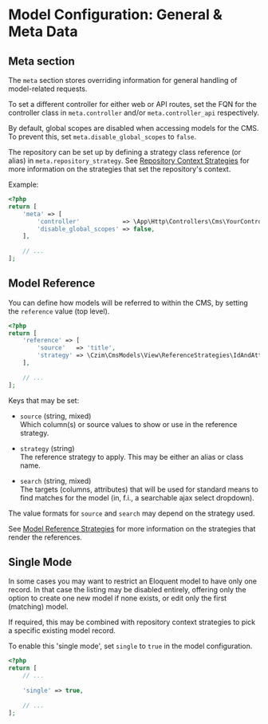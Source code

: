 # Model Configuration: General & Meta Data


## Meta section

The `meta` section stores overriding information for general handling of model-related requests.

To set a different controller for either web or API routes, set the FQN for the controller class in `meta.controller` and/or `meta.controller_api` respectively.

By default, global scopes are disabled when accessing models for the CMS. To prevent this, set `meta.disable_global_scopes` to `false`.

The repository can be set up by defining a strategy class reference (or alias) in `meta.repository_strategy`.
See [Repository Context Strategies](../Strategies.md#repository-context-strategies) for more information on the strategies that set the repository's context.

Example:

```php
<?php
return [
    'meta' => [
        'controller'            => \App\Http\Controllers\Cms\YourController::class,
        'disable_global_scopes' => false,        
    ],
    
    // ...    
];
```


## Model Reference

You can define how models will be referred to within the CMS, by setting the `reference` value (top level).

```php
<?php
return [
    'reference' => [
        'source'   => 'title',
        'strategy' => \Czim\CmsModels\View\ReferenceStrategies\IdAndAttribute::class,
    ],
    
    // ...
];
```

Keys that may be set:

- `source` (string, mixed)  
    Which column(s) or source values to show or use in the reference strategy.

- `strategy` (string)  
    The reference strategy to apply. This may be either an alias or class name.

- `search` (string, mixed)  
    The targets (columns, attributes) that will be used for standard means to find matches for the model 
    (in, f.i., a searchable ajax select dropdown).

The value formats for `source` and `search` may depend on the strategy used.

See [Model Reference Strategies](../Strategies.md#model-reference-strategies) for more information on the strategies that render the references.


## Single Mode

In some cases you may want to restrict an Eloquent model to have only one record.
In that case the listing may be disabled entirely, offering only the option to create one new model if none exists, or edit only the first (matching) model.

If required, this may be combined with repository context strategies to pick a specific existing model record.
  
To enable this 'single mode', set `single` to `true` in the model configuration.

```php
<?php
return [
    // ...
    
    'single' => true,
    
    // ...
];
```
